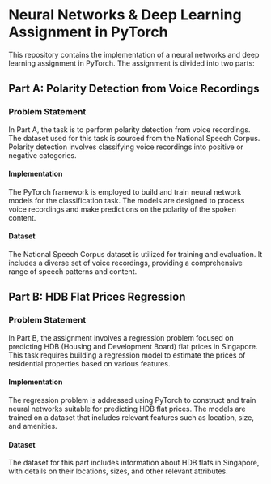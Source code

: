 # Neural Networks & Deep Learning Assignment in PyTorch

This repository contains the implementation of a neural networks and deep learning assignment in PyTorch. The assignment is divided into two parts:

## Part A: Polarity Detection from Voice Recordings

### Problem Statement
In Part A, the task is to perform polarity detection from voice recordings. The dataset used for this task is sourced from the National Speech Corpus. Polarity detection involves classifying voice recordings into positive or negative categories.

#### Implementation
The PyTorch framework is employed to build and train neural network models for the classification task. The models are designed to process voice recordings and make predictions on the polarity of the spoken content.

#### Dataset
The National Speech Corpus dataset is utilized for training and evaluation. It includes a diverse set of voice recordings, providing a comprehensive range of speech patterns and content.

## Part B: HDB Flat Prices Regression

### Problem Statement
In Part B, the assignment involves a regression problem focused on predicting HDB (Housing and Development Board) flat prices in Singapore. This task requires building a regression model to estimate the prices of residential properties based on various features.

#### Implementation
The regression problem is addressed using PyTorch to construct and train neural networks suitable for predicting HDB flat prices. The models are trained on a dataset that includes relevant features such as location, size, and amenities.

#### Dataset
The dataset for this part includes information about HDB flats in Singapore, with details on their locations, sizes, and other relevant attributes.

